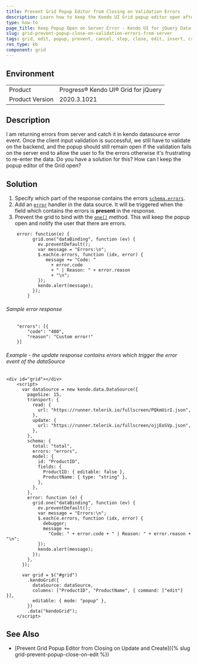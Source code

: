 ```yaml
---
title: Prevent Grid Popup Editor from Closing on Validation Errors
description: Learn how to keep the Kendo UI Grid popup editor open after an error occurs on the server.
type: how-to
page_title: Keep Popup Open on Server Error - Kendo UI for jQuery Data Grid
slug: grid-prevent-popup-close-on-validation-errors-from-server
tags: grid, edit, popup, prevent, cancel, stop, close, edit, insert, create, modal, reopen, keep, open, validation, fail, errors
res_type: kb
component: grid
---
```


## Environment

<table>
 <tr>
  <td>Product</td>
  <td>Progress® Kendo UI® Grid for jQuery</td> 
 </tr>
 <tr>
  <td>Product Version</td>
  <td>2020.3.1021</td>
 </tr>
</table>

## Description

I am returning errors from server and catch it in kendo datasource error event.  Once the client input validation is successful, we still have to validate on the backend, and the popup should still remain open if the validation fails on the server end to allow the user to fix the errors otherwise it's frustrating to re-enter the data. Do you have a solution for this? How can I keep the popup editor of the Grid open?

## Solution

1. Specify which part of the response contains the errors [`schema.errors`](/api/javascript/data/datasource/configuration/schema#schemaerrors).
1. Add an [`error`](/api/javascript/data/datasource/events/error) handler in the data source. It will be triggered when the field which contains the errors is **present** in the response.
1. Prevent the grid to bind with the [`one()`](/api/javascript/observable/methods/one) method. This will keep the popup open and notify the user that there are errors.

```
    error: function(e) {
          grid.one("dataBinding", function (ev) {
            ev.preventDefault();
            var message = "Errors:\n";            
            $.each(e.errors, function (idx, error) {             
               message += "Code: "
                 + error.code
                 + " | Reason: " + error.reason
              	 + "\n";
            });
            kendo.alert(message);
          });
        }
```

###### Sample error response

```
    "errors": [{
		"code": "400",
		"reason": "Custom error!"
	}]
```

###### Example - the update response contains errors which trigger the error event of the dataSource

```
<div id="grid"></div>
    <script>
      var dataSource = new kendo.data.DataSource({
        pageSize: 15,
        transport: {
          read: {
            url: "https://runner.telerik.io/fullscreen/PQkmUirI.json",
          },
          update: {
            url: "https://runner.telerik.io/fullscreen/ojjEoSVp.json",
          },
        },
        schema: {
          total: "total",
          errors: "errors",
          model: {
            id: "ProductID",
            fields: {
              ProductID: { editable: false },
              ProductName: { type: "string" },
            },
          },
        },
        error: function (e) {
          grid.one("dataBinding", function (ev) {
            ev.preventDefault();
            var message = "Errors:\n";
            $.each(e.errors, function (idx, error) {
              debugger;
              message +=
                "Code: " + error.code + " | Reason: " + error.reason + "\n";
            });
            kendo.alert(message);
          });
        },
      });

      var grid = $("#grid")
        .kendoGrid({
          dataSource: dataSource,
          columns: ["ProductID", "ProductName", { command: ["edit"] }],
          editable: { mode: "popup" },
        })
        .data("kendoGrid");
    </script>
```

## See Also

* [Prevent Grid Popup Editor from Closing on Update and Create]({% slug grid-prevent-popup-close-on-edit %})
